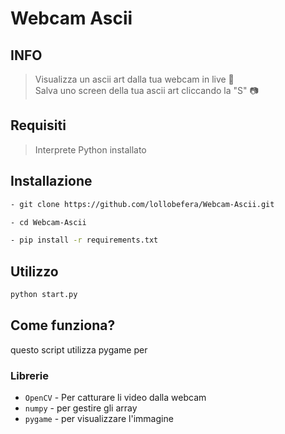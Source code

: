 # Webcam Ascii
## INFO
> Visualizza un ascii art dalla tua webcam in live 🎥<br/>
> Salva uno screen della tua ascii art cliccando la "S" 📷<br/>

## Requisiti
> Interprete Python installato

## Installazione

```sh
- git clone https://github.com/lollobefera/Webcam-Ascii.git

- cd Webcam-Ascii

- pip install -r requirements.txt
```

## Utilizzo

```sh
python start.py
```

## Come funziona?
questo script utilizza pygame per

### Librerie
* `OpenCV` - Per catturare li video dalla webcam
* `numpy` - per gestire gli array
* `pygame` - per visualizzare l'immagine

